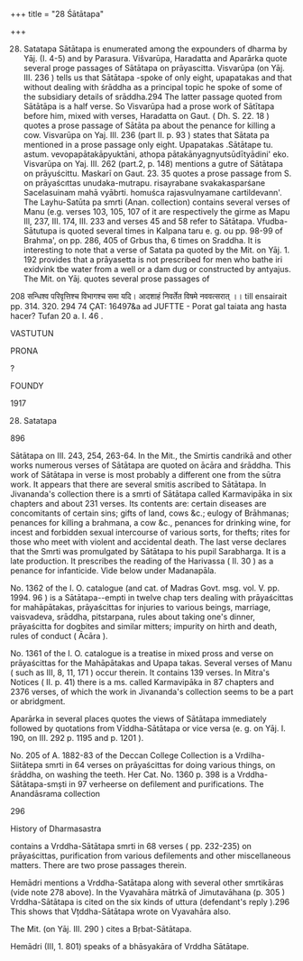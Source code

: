 +++
title = "28 Śātātapa"

+++

28. Satatapa Sātātapa is enumerated among the expounders of dharma by Yāj. (I. 4-5) and by Parasura. Višvarūpa, Haradatta and Aparārka quote several proge passages of Sātātapa on prāyascitta. Visvarūpa (on Yāj. III. 236 ) tells us that Sātātapa -spoke of only eight, upapatakas and that without dealing with śrāddha as a principal topic he spoke of some of the subsidiary details of srāddha.294 The latter passage quoted from Sātātāpa is a half verse. So Visvarūpa had a prose work of Sātītapa before him, mixed with verses, Haradatta on Gaut. ( Dh. S. 22. 18 ) quotes a prose passage of Sātāta pa about the penance for killing a cow. Visvarūpa on Yaj. III. 236 (part II. p. 93 ) states that Sātata pa mentioned in a prose passage only eight. Upapatakas .Sātātape tu. astum. vevopapātakāpyuktāni, athopa pātakānyagnyutsūdītyādini' eko. Visvarūpa on Yaj. III. 262 (part.2, p. 148) mentions a gutre of Sātātapa on prāyuścittu. Maskarī on Gaut. 23. 35 quotes a prose passage from S. on prāyaścıttas unudaka-mutrapu. risayrabane svakakasparśane Sacelasuinam mahā vyābrti. homuśca rajasvulnyamane cartildevann'. The Layhu-Satūta pa smrti (Anan. collection) contains several verses of Manu (e.g. verses 103, 105, 107 of it are respectively the girme as Mapu Ill, 237, III. 174, III. 233 and verses 45 and 58 refer to Sātātapa. Vfudba-Sātutupa is quoted several times in Kalpana taru e. g. ou pp. 98-99 of Brahma', on pp. 286, 405 of Grbus tha, 6 times on Sraddha. It is interesting to note that a verse of Satata pa quoted by the Mit. on Yāj. 1. 192 provides that a prāyasetta is not prescribed for men who bathe iri exidvink tbe water from a well or a dam dug or constructed by antyajus. The Mit. on Yāj. quotes several prose passages of 

208 सन्धिश्व परिवृत्तिश्च विभागश्च समा यदि। आदशाहं निवर्तेत विषमे नववत्सरात् ।। till ensairait pp. 314. 320. 294 74 ÇAT: 16497&a ad JUFTTE - Porat gal taiata ang hasta hacer? Tufan 20 a. I. 46 . 

VASTUTUN 

PRONA 

? 

FOUNDY 

1917 

28. Satatapa 

896 

Sātātapa on III. 243, 254, 263-64. In the Mit., the Smirtis candrikā and other works numerous verses of Sātātapa are quoted on ācāra and śrāddha. This work of Sātātapa in verse is most probably a different one from the sūtra work. It appears that there are several smitis ascribed to Sātātapa. In Jivananda's collection there is a smrti of Sātātapa called Karmavipāka in six chapters and about 231 verses. Its contents are: certain diseases are concomitants of certain sins; gifts of land, cows &c.; eulogy of Brāhmanas; penances for killing a brahmana, a cow &c., penances for drinking wine, for incest and forbidden sexual intercourse of various sorts, for thefts; rites for those who meet with violent and accidental death. The last verse declares that the Smrti was promulgated by Sātātapa to his pupil Sarabharga. It is a late production. It prescribes the reading of the Harivassa ( II. 30 ) as a penance for infanticide. Vide below under Madanapāla. 

No. 1362 of the I. O. catalogue (and cat. of Madras Govt. msg. vol. V. pp. 1994. 96 ) is a Sātātapa--empti in twelve chap ters dealing with prāyaścittas for mahāpātakas, prāyaścittas for injuries to various beings, marriage, vaisvadeva, srāddha, pitstarpana, rules about taking one's dinner, prāyaścitta for dogbites and similar mitters; impurity on hirth and death, rules of conduct ( Ācāra ). 

No. 1361 of the I. O. catalogue is a treatise in mixed pross and verse on prāyaścittas for the Mahāpātakas and Upapa takas. Several verses of Manu ( such as III, 8, 11, 171 ) occur therein. It contains 139 verses. In Mitra's Notices ( II. p. 41) there is a ms. called Karmavipāka in 87 chapters and 2376 verses, of which the work in Jivananda's collection seems to be a part or abridgment. 

Aparārka in several places quotes the views of Sātātapa immediately followed by quotations from Vīddha-Sātātapa or vice versa (e. g. on Yāj. I. 190, on III. 292 p. 1195 and p. 1201 ). 

No. 205 of A. 1882-83 of the Deccan College Collection is a Vrdilha-Siitātepa smrti in 64 verses on prāyaścittas for doing various things, on śrāddha, on washing the teeth. Her Cat. No. 1360 p. 398 is a Vrddha-Sātātapa-smști in 97 verheerse on defilement and purifications. The Anandāsrama collection 

296 

History of Dharmasastra 

contains a Vrddha-Sātātapa smrti in 68 verses ( pp. 232-235) on prāyaścittas, purification from various defilements and other miscellaneous matters. There are two prose passages therein. 

Hemādri mentions a Vrddha-Satātapa along with several other smrtikāras (vide note 278 above). In the Vyavahāra mātrkā of Jimutavāhana (p. 305 ) Vrddha-Sātātapa is cited on the six kinds of uttura (defendant's reply ).296 This shows that Vțddha-Sātātapa wrote on Vyavahāra also. 

The Mit. (on Yāj. III. 290 ) cites a Bṛbat-Sātātapa. 

Hemādri (III, 1. 801) speaks of a bhāsyakāra of Vrddha Sātātape. 
